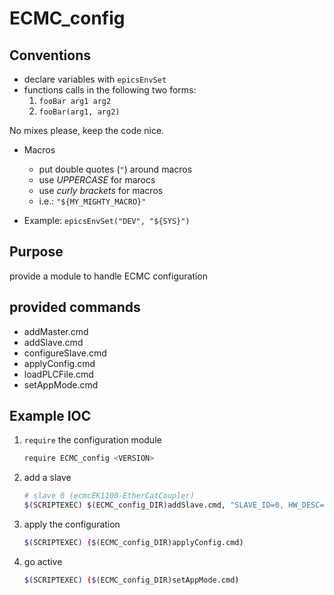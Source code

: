 # ECMC_config

## Conventions

- declare variables with `epicsEnvSet`
- functions calls in the following two forms:
    1.  `fooBar arg1 arg2`
    2.  `fooBar(arg1, arg2)`

No mixes please, keep the code nice.
- Macros
    - put double quotes (`"`) around macros
    - use _UPPERCASE_ for marocs
    - use _curly brackets_ for macros
    - i.e.: `"${MY_MIGHTY_MACRO}"`

- Example: `epicsEnvSet("DEV", "${SYS}")`

## Purpose

provide a module to handle ECMC configuration

## provided commands

*   addMaster.cmd
*   addSlave.cmd
*   configureSlave.cmd
*   applyConfig.cmd
*   loadPLCFile.cmd
*   setAppMode.cmd

## Example IOC

1.  `require` the configuration module

    ```bash
    require ECMC_config <VERSION>
    ```

2.  add a slave

    ```bash
    # slave 0 (ecmcEK1100-EtherCatCoupler)
    $(SCRIPTEXEC) $(ECMC_config_DIR)addSlave.cmd, "SLAVE_ID=0, HW_DESC=ecmcEK1100-EtherCatCoupler"
    ```

3.  apply the configuration
    
    ```bash
    $(SCRIPTEXEC) ($(ECMC_config_DIR)applyConfig.cmd)
    ```
    
4. go active
    
    ```bash
    $(SCRIPTEXEC) ($(ECMC_config_DIR)setAppMode.cmd)
    ```
